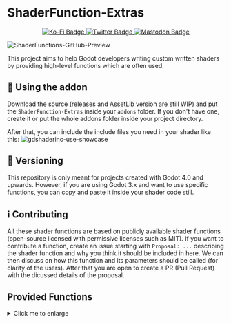 # ShaderFunction-Extras
<div id="badges" align="center">
  <a href="https://ko-fi.com/flamelizard">
    <img src="https://img.shields.io/badge/Support my work-red?style=for-the-badge&logo=kofi&logoColor=white" alt="Ko-Fi Badge"/>
  </a>
  <a href="https://twitter.com/patrick_exe">
    <img src="https://img.shields.io/badge/Twitter-blue?style=for-the-badge&logo=twitter&logoColor=white" alt="Twitter Badge"/>
  </a>
  <a href="https://mastodon.gamedev.place/@flamelizard">
    <img src="https://img.shields.io/badge/Mastodon-purple?style=for-the-badge&logo=mastodon&logoColor=white" alt="Mastodon Badge"/>
  </a>
</div>

![ShaderFunctions-GitHub-Preview](https://user-images.githubusercontent.com/38077837/223874483-03c037d6-d27f-4e83-a5b1-2d4af3c991fb.png)


This project aims to help Godot developers writing custom written shaders by providing high-level functions which are often used.

## :tada: Using the addon
Download the source (releases and AssetLib version are still WIP) and put the `ShaderFunction-Extras` inside
your `addons` folder. If you don't have one, create it or put the whole addons folder inside your project directory.

After that, you can include the include files you need in your shader like this:
![gdshaderinc-use-showcase](https://user-images.githubusercontent.com/38077837/224516902-06e97d30-e889-4544-b8ce-3b9f2be4144c.gif)


## 🔢 Versioning
This repository is only meant for projects created with Godot 4.0 and upwards. However, if you are using Godot 3.x and want to
use specific functions, you can copy and paste it inside your shader code still.

## ℹ️ Contributing
All these shader functions are based on publicly available shader functions (open-source licensed with permissive licenses such as MIT). If you want to contribute a function, create an issue starting with `Proposal: ...` describing the shader function and why you think it should be included in here. We can then discuss on how this function and its parameters should be called (for clarity of the users). After that you are open to create a PR (Pull Request) with the dicussed details of the proposal.

## Provided Functions

<details>
  <summary>
    Click me to enlarge
  </summary>

  ### Color
  #### Blend Modes
  * `blend_normal`
  * `blend_dissolve`
  * `blend_multiply`
  * `blend_screen`
  * `blend_overlay`
  * `blend_hard_light`
  * `blend_soft_light`
  * `blend_burn`
  * `blend_dodge`
  * `blend_lighten`
  * `blend_darken`
  * `blend_difference`
  * `blend_additive`
  * `blend_addsub`
  * `blend_linear_light`
  * `blend_vivid_light`
  * `blend_pin_light`
  * `blend_hard_mix`
  * `blend_exclusion`

  #### Color Adjustment
  * `greyscale`
  * `hsv_to_rgb`
  * `rgb_to_hsv`
  * `hsv_adjustment`

  ### Noise
  * `psrdnoise3_with_gradient`
  * `psrdnoise3`
  * `psrdnoise2_with_gradient`
  * `psrdnoise2`

  ### Utility
  * `depth_camera_*`
  * `depth_vertex_*`
  * `linear_scene_depth_*`
  * `distance_fade`
  * `proximity_camera_fade_*`
  * `proximity_vertex_fade_*`
  * `world_position_from_depth_*`
  * `screen_normal_world_space`
  * `rotation_matrix_by_axis`
  * `rotate_by_axis`
  * `random_range`
  * `remap`
  * `fresnel`
  * `fresnel_glow`
  * `smooth_clamp`
  * `soft_clamp`
  * `saturate`

  ### UV
  * `uv_panning`
  * `uv_scaling`
  * `uv_rotate`
  * `uv_polar_coord_*`
  * `uv_flipbook`
  * `uv_twirl`
  * `uv_grid_tiler`

  ### Wave
  * `sawtooth_wave`
  * `sine_wave`
  * `sine_wave_angular`
  * `square_wave`
  * `triangle_wave`

  ### Shapes
  * `polygon`
  * `circle`
  * `square`
  * `square_stroke`
  * `square_rounded`
  * `swirl`
  * `line`

</details>
